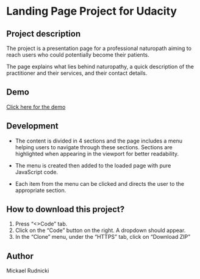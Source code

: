 # Landing Page Project for Udacity

##  Project description

The project is a presentation page for a professional naturopath aiming to reach users who could potentially become their patients. 

The page explains what lies behind naturopathy, a quick description of the practitioner and their services, and their contact details.

## Demo

[Click here for the demo](https://mdogma.github.io/Landing-Page/)

## Development

- The content is divided in 4 sections and the page includes a menu helping users to navigate through these sections. Sections are highlighted when appearing in the viewport for better readability.   

- The menu is created then added to the loaded page with pure JavaScript code. 

- Each item from the menu can be clicked and directs the user to the appropriate section.

## How to download this project?

1. Press “<>Code” tab.
2. Click on the “Code” button on the right. A dropdown should appear.
3. In the “Clone” menu, under the “HTTPS” tab, click on “Download ZIP”

## Author

Mickael Rudnicki
